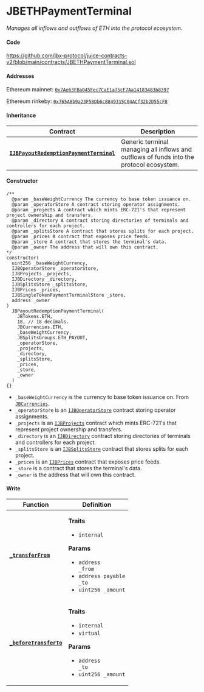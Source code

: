 # JBETHPaymentTerminal

_Manages all inflows and outflows of ETH into the protocol ecosystem._

#### Code

https://github.com/jbx-protocol/juice-contracts-v2/blob/main/contracts/JBETHPaymentTerminal.sol

#### Addresses

Ethereum mainnet: [`0x7Ae63FBa045Fec7CaE1a75cF7Aa14183483b8397`](https://etherscan.io/address/0x7Ae63FBa045Fec7CaE1a75cF7Aa14183483b8397)

Ethereum rinkeby: [`0x765A8b9a23F58Db6c8849315C04ACf32b2D55cF8`](https://rinkeby.etherscan.io/address/0x765A8b9a23F58Db6c8849315C04ACf32b2D55cF8)

#### Inheritance

| Contract                                                                                              | Description                                                                              |
| ----------------------------------------------------------------------------------------------------- | ---------------------------------------------------------------------------------------- |
| [**`IJBPayoutRedemptionPaymentTerminal`**](/dev/api/interfaces/ijbpayoutredemptionpaymentterminal.md) | Generic terminal managing all inflows and outflows of funds into the protocol ecosystem. |

#### Constructor

```
/**
  @param _baseWeightCurrency The currency to base token issuance on.
  @param _operatorStore A contract storing operator assignments.
  @param _projects A contract which mints ERC-721's that represent project ownership and transfers.
  @param _directory A contract storing directories of terminals and controllers for each project.
  @param _splitsStore A contract that stores splits for each project.
  @param _prices A contract that exposes price feeds.
  @param _store A contract that stores the terminal's data.
  @param _owner The address that will own this contract.
*/
constructor(
  uint256 _baseWeightCurrency,
  IJBOperatorStore _operatorStore,
  IJBProjects _projects,
  IJBDirectory _directory,
  IJBSplitsStore _splitsStore,
  IJBPrices _prices,
  IJBSingleTokenPaymentTerminalStore _store,
  address _owner
)
  JBPayoutRedemptionPaymentTerminal(
    JBTokens.ETH,
    18, // 18 decimals.
    JBCurrencies.ETH,
    _baseWeightCurrency,
    JBSplitsGroups.ETH_PAYOUT,
    _operatorStore,
    _projects,
    _directory,
    _splitsStore,
    _prices,
    _store,
    _owner
  )
{}
```

- `_baseWeightCurrency` is the currency to base token issuance on. From [`JBCurrencies`](/dev/api/libraries/jbcurrencies.md).
- `_operatorStore` is an [`IJBOperatorStore`](/dev/api/interfaces/ijboperatorstore.md) contract storing operator assignments.
- `_projects` is an [`IJBProjects`](/dev/api/interfaces/ijbprojects.md) contract which mints ERC-721's that represent project ownership and transfers.
- `_directory` is an [`IJBDirectory`](/dev/api/interfaces/ijbdirectory.md) contract storing directories of terminals and controllers for each project.
- `_splitsStore` is an [`IJBSplitsStore`](/dev/api/interfaces/ijbsplitsstore/) contract that stores splits for each project.
- `_prices` is an [`IJBPrices`](/dev/api/interfaces/ijbprices.md) contract that exposes price feeds.
- `_store` is a contract that stores the terminal's data.
- `_owner` is the address that will own this contract.

#### Write

| Function                                                                                                            | Definition                                                                                                                                                                                                                        |
| ------------------------------------------------------------------------------------------------------------------- | --------------------------------------------------------------------------------------------------------------------------------------------------------------------------------------------------------------------------------- |
| [**`_transferFrom`**](/dev/api/contracts/or-payment-terminals/jbethpaymentterminal/write/-_transferfrom.md)         | <p><strong>Traits</strong></p><ul><li><code>internal</code></li></ul> <p><strong>Params</strong></p><ul><li><code>address \_from</code></li><li><code>address payable \_to</code></li><li><code>uint256 \_amount</code></li></ul> |
| [**`_beforeTransferTo`**](/dev/api/contracts/or-payment-terminals/jbethpaymentterminal/write/-_beforetransferto.md) | <p><strong>Traits</strong></p><ul><li><code>internal</code></li><li><code>virtual</code></li></ul> <p><strong>Params</strong></p><ul><li><code>address \_to</code></li><li><code>uint256 \_amount</code></li></ul>                |
